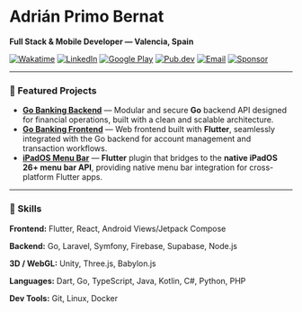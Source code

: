 # Adrián Primo Bernat  
**Full Stack & Mobile Developer — Valencia, Spain**

[![Wakatime](https://wakatime.com/badge/user/90f48023-a4b3-46db-a768-5df0bf02bac6.svg)](https://wakatime.com/@90f48023-a4b3-46db-a768-5df0bf02bac6)
[![LinkedIn](https://img.shields.io/badge/LinkedIn-Adrián_Primo-blue?logo=linkedin&logoColor=white)](https://www.linkedin.com/in/adrián-primo-bernat-95b7a1231/)
[![Google Play](https://img.shields.io/badge/Google_Play-Profile-brightgreen?logo=googleplay&logoColor=white)](https://play.google.com/store/apps/developer?id=Adri%C3%A1n+Primo+Bernat)
[![Pub.dev](https://img.shields.io/badge/pub.dev-Profile-blue?logo=dart&logoColor=white)](https://pub.dev/publishers/sorolla.studio/packages)
[![Email](https://img.shields.io/badge/Email-aprimo.developer%40gmail.com-red?logo=gmail&logoColor=white)](mailto:aprimo.developer@gmail.com)
[![Sponsor](https://img.shields.io/badge/Sponsor-%E2%9D%A4-ff69b4?logo=githubsponsors&logoColor=white)](https://github.com/sponsors/ELadrimonos)

---

### 🚀 Featured Projects

- **[Go Banking Backend](https://github.com/ELadrimonos/go-banking-backend)** — Modular and secure **Go** backend API designed for financial operations, built with a clean and scalable architecture.  
- **[Go Banking Frontend](https://github.com/ELadrimonos/go_banking_frontend)** — Web frontend built with **Flutter**, seamlessly integrated with the Go backend for account management and transaction workflows.  
- **[iPadOS Menu Bar](https://github.com/ELadrimonos/ipados_menu_bar)** — **Flutter** plugin that bridges to the **native iPadOS 26+ menu bar API**, providing native menu bar integration for cross-platform Flutter apps.

---

### 🧠 Skills

**Frontend:** Flutter, React, Android Views/Jetpack Compose

**Backend:** Go, Laravel, Symfony, Firebase, Supabase, Node.js

**3D / WebGL:** Unity, Three.js, Babylon.js

**Languages:** Dart, Go, TypeScript, Java, Kotlin, C#, Python, PHP

**Dev Tools:** Git, Linux, Docker  

